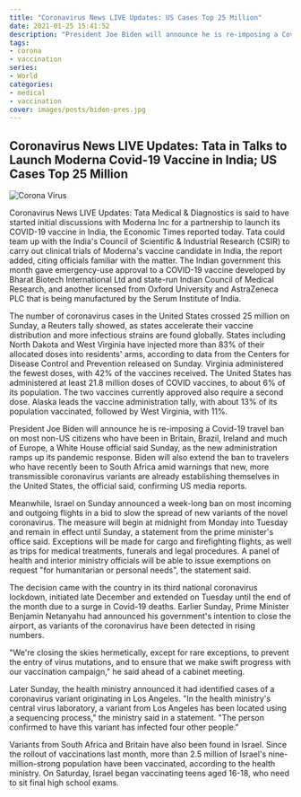 ```yaml
---
title: "Coronavirus News LIVE Updates: US Cases Top 25 Million"
date: 2021-01-25 15:41:52
description: "President Joe Biden will announce he is re-imposing a Covid-19 travel ban on most non-US citizens who have been in Britain, Brazil, Ireland and much of Europe, a White House official said Sunday, as the new administration ramps up its pandemic response."
tags:
- corona
- vaccination
series:
- World
categories:
- medical
- vaccination
cover: images/posts/biden-pres.jpg
---
```

## Coronavirus News LIVE Updates: Tata in Talks to Launch Moderna Covid-19 Vaccine in India; US Cases Top 25 Million
![Corona Virus](images/posts/biden-pres.jpg)

Coronavirus News LIVE Updates: Tata Medical & Diagnostics is said to have started initial discussions with Moderna Inc for a partnership to launch its COVID-19 vaccine in India, the Economic Times reported today. Tata could team up with the India's Council of Scientific & Industrial Research (CSIR) to carry out clinical trials of Moderna's vaccine candidate in India, the report added, citing officials familiar with the matter. The Indian government this month gave emergency-use approval to a COVID-19 vaccine developed by Bharat Biotech International Ltd and state-run Indian Council of Medical Research, and another licensed from Oxford University and AstraZeneca PLC that is being manufactured by the Serum Institute of India.

The number of coronavirus cases in the United States crossed 25 million on Sunday, a Reuters tally showed, as states accelerate their vaccine distribution and more infectious strains are found globally. States including North Dakota and West Virginia have injected more than 83% of their allocated doses into residents' arms, according to data from the Centers for Disease Control and Prevention released on Sunday. Virginia administered the fewest doses, with 42% of the vaccines received. The United States has administered at least 21.8 million doses of COVID vaccines, to about 6% of its population. The two vaccines currently approved also require a second dose. Alaska leads the vaccine administration tally, with about 13% of its population vaccinated, followed by West Virginia, with 11%.

President Joe Biden will announce he is re-imposing a Covid-19 travel ban on most non-US citizens who have been in Britain, Brazil, Ireland and much of Europe, a White House official said Sunday, as the new administration ramps up its pandemic response. Biden will also extend the ban to travelers who have recently been to South Africa amid warnings that new, more transmissible coronavirus variants are already establishing themselves in the United States, the official said, confirming US media reports.

Meanwhile, Israel on Sunday announced a week-long ban on most incoming and outgoing flights in a bid to slow the spread of new variants of the novel coronavirus. The measure will begin at midnight from Monday into Tuesday and remain in effect until Sunday, a statement from the prime minister's office said. Exceptions will be made for cargo and firefighting flights, as well as trips for medical treatments, funerals and legal procedures. A panel of health and interior ministry officials will be able to issue exemptions on request "for humanitarian or personal needs", the statement said.

The decision came with the country in its third national coronavirus lockdown, initiated late December and extended on Tuesday until the end of the month due to a surge in Covid-19 deaths. Earlier Sunday, Prime Minister Benjamin Netanyahu had announced his government's intention to close the airport, as variants of the coronavirus have been detected in rising numbers.

"We're closing the skies hermetically, except for rare exceptions, to prevent the entry of virus mutations, and to ensure that we make swift progress with our vaccination campaign," he said ahead of a cabinet meeting.

Later Sunday, the health ministry announced it had identified cases of a coronavirus variant originating in Los Angeles. "In the health ministry's central virus laboratory, a variant from Los Angeles has been located using a sequencing process," the ministry said in a statement. "The person confirmed to have this variant has infected four other people."

Variants from South Africa and Britain have also been found in Israel. Since the rollout of vaccinations last month, more than 2.5 million of Israel's nine-million-strong population have been vaccinated, according to the health ministry. On Saturday, Israel began vaccinating teens aged 16-18, who need to sit final high school exams.

